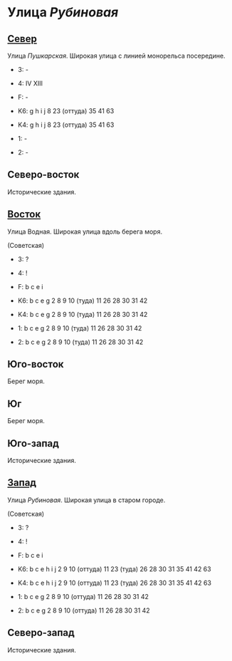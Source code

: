 # Улица *Рубиновая*

## [Север](./525130.md)

Улица *Пушкарская*.
Широкая улица с линией монорельса посередине.

* 3:    -
* 4:    IV  XIII
* F:    -

* K6:   g   h   i   j
        8   23 (оттуда) 35  41  63
* K4:   g   h   i   j
        8   23 (оттуда) 35  41  63
* 1:    -
* 2:    -

## Северо-восток

Исторические здания.

## [Восток](./570140.md)

Улица Водная.
Широкая улица вдоль берега моря.

(Советская)

* 3:    ?
* 4:    !
* F:    b   c   e   i

* K6:   b   c   e   g
        2   8   9   10 (туда)   11  26  28  30  31  42
* K4:   b   c   e   g
        2   8   9   10 (туда)   11  26  28  30  31  42
* 1:    b   c   e   g
        2   8   9   10 (туда)   11  26  28  30  31  42
* 2:    b   c   e   g
        2   8   9   10 (туда)   11  26  28  30  31  42

## Юго-восток

Берег моря.

## Юг

Берег моря.

## Юго-запад

Исторические здания.

## [Запад](./520140.md)

Улица *Рубиновая*.
Широкая улица в старом городе.

(Советская)

* 3:    ?
* 4:    !
* F:    b   c   e   i

* K6:   b   c   e   h   i   j
        2   9   10 (оттуда) 11  23 (туда)   26  28  30  31  35  41  42  63
* K4:   b   c   e   h   i   j
        2   9   10 (оттуда) 11  23 (туда)   26  28  30  31  35  41  42  63
* 1:    b   c   e   g
        2   8   9   10 (оттуда) 11  26  28  30  31  42
* 2:    b   c   e   g
        2   8   9   10 (оттуда) 11  26  28  30  31  42

## Северо-запад

Исторические здания.

